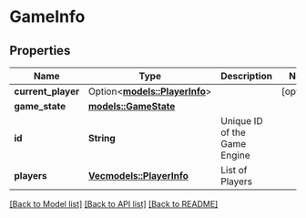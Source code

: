 # GameInfo

## Properties

Name | Type | Description | Notes
------------ | ------------- | ------------- | -------------
**current_player** | Option<[**models::PlayerInfo**](PlayerInfo.md)> |  | [optional]
**game_state** | [**models::GameState**](GameState.md) |  | 
**id** | **String** | Unique ID of the Game Engine | 
**players** | [**Vec<models::PlayerInfo>**](PlayerInfo.md) | List of Players | 

[[Back to Model list]](../README.md#documentation-for-models) [[Back to API list]](../README.md#documentation-for-api-endpoints) [[Back to README]](../README.md)



